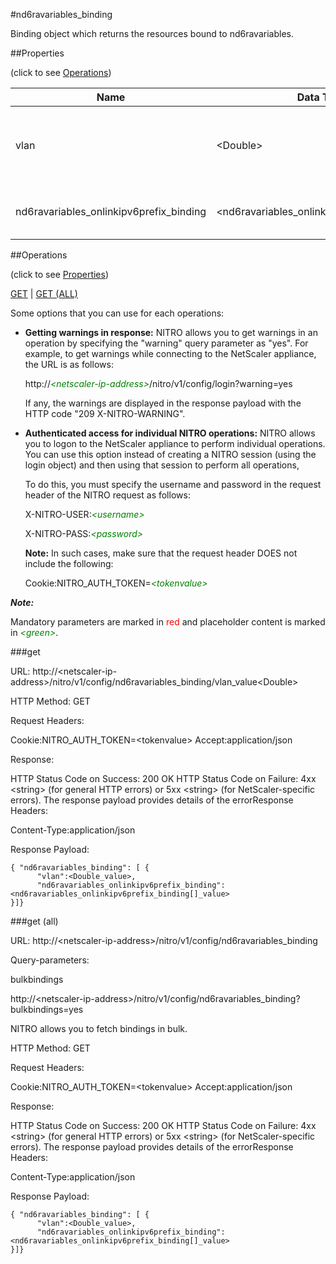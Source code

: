 #nd6ravariables_binding

Binding object which returns the resources bound to nd6ravariables.


##Properties 
<span>(click to see [Operations](#operations))</span>


<table><thead><tr><th>Name</th><th> Data Type</th><th> Permissions</th><th>Description</th></tr></thead><tbody><tr><td>vlan</td><td>&lt;Double></td><td>Read-write</td><td>The VLAN number.&lt;br>Minimum value = 1&lt;br>Maximum value = 4094</td><tr><tr><td>nd6ravariables_onlinkipv6prefix_binding</td><td>&lt;nd6ravariables_onlinkipv6prefix_binding[]></td><td>Read-only</td><td>onlinkipv6prefix that can be bound to nd6ravariables.</td><tr></tbody></table>
##Operations 
<span>(click to see [Properties](#properties))</span>


[GET](#get) | [GET (ALL)](#get-(all))


Some options that you can use for each operations:
<ul><li><p><b>Getting warnings in response:</b> NITRO allows you to get warnings in an operation by specifying the "warning" query parameter as "yes". For example, to get warnings while connecting to the NetScaler appliance, the URL is as follows:</p><p>http://<span style="color:green;font-style:italic;">&lt;netscaler-ip-address&gt;</span>/nitro/v1/config/login?warning=yes</p><p>If any, the warnings are displayed in the response payload with the HTTP code "209 X-NITRO-WARNING".</p></li><li><p><b>Authenticated access for individual NITRO operations:</b> NITRO allows you to logon to the NetScaler appliance to perform individual operations. You can use this option instead of creating a NITRO session (using the login object) and then using that session to perform all operations,</p><p>To do this, you must specify the username and password in the request header of the NITRO request as follows:</p><p>X-NITRO-USER:<span style="color:green;font-style:italic;">&lt;username&gt;</span></p><p>X-NITRO-PASS:<span style="color:green;font-style:italic;">&lt;password&gt;</span></p><p><b>Note:</b> In such cases, make sure that the request header DOES not include the following:</p><p>Cookie:NITRO_AUTH_TOKEN=<span style="color:green;font-style:italic;">&lt;tokenvalue&gt;</span></p></li></ul>



***Note:*** 
Mandatory parameters are marked in <span style="color:#FF0000;">red</span> and placeholder content is marked in <span style="color:green;font-style:italic">&lt;green&gt;</span>.

###get



URL: http://&lt;netscaler-ip-address&gt;/nitro/v1/config/nd6ravariables_binding/vlan_value&lt;Double&gt;
HTTP Method: GET
Request Headers:

Cookie:NITRO_AUTH_TOKEN=&lt;tokenvalue&gt;Accept:application/json

Response:
HTTP Status Code on Success: 200 OKHTTP Status Code on Failure: 4xx &lt;string&gt; (for general HTTP errors) or 5xx &lt;string&gt; (for NetScaler-specific errors). The response payload provides details of the errorResponse Headers:

Content-Type:application/json

Response Payload: ```{ "nd6ravariables_binding": [ {      "vlan":<Double_value>,      "nd6ravariables_onlinkipv6prefix_binding":<nd6ravariables_onlinkipv6prefix_binding[]_value>}]}```



###get (all)



URL: http://&lt;netscaler-ip-address&gt;/nitro/v1/config/nd6ravariables_binding
Query-parameters:
bulkbindings
http://&lt;netscaler-ip-address&gt;/nitro/v1/config/nd6ravariables_binding?bulkbindings=yes
NITRO allows you to fetch bindings in bulk.



HTTP Method: GET
Request Headers:

Cookie:NITRO_AUTH_TOKEN=&lt;tokenvalue&gt;Accept:application/json

Response:
HTTP Status Code on Success: 200 OKHTTP Status Code on Failure: 4xx &lt;string&gt; (for general HTTP errors) or 5xx &lt;string&gt; (for NetScaler-specific errors). The response payload provides details of the errorResponse Headers:

Content-Type:application/json

Response Payload: ```{ "nd6ravariables_binding": [ {      "vlan":<Double_value>,      "nd6ravariables_onlinkipv6prefix_binding":<nd6ravariables_onlinkipv6prefix_binding[]_value>}]}```




